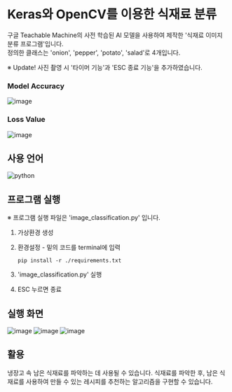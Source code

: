# Keras와 OpenCV를 이용한 식재료 분류
구글 Teachable Machine의 사전 학습된 AI 모델을 사용하여 제작한 '식재료 이미지 분류 프로그램'입니다. <br>
정의한 클래스는 'onion', 'pepper', 'potato', 'salad'로 4개입니다. <br>

※ Update! 사진 촬영 시 '타이머 기능'과 'ESC 종료 기능'을 추가하였습니다.

### Model Accuracy
![image](https://github.com/kingodjerry/tm002/assets/143167244/50b78fa8-9625-453d-947e-7d071e866e2f)
### Loss Value
![image](https://github.com/kingodjerry/tm002/assets/143167244/cb9753d2-3b4c-49c9-b068-fe7cbd089f80)

## 사용 언어
![python](https://img.shields.io/badge/Python-3776AB?style=for-the-badge&logo=python&logoColor=white)

## 프로그램 실행
※ 프로그램 실행 파일은 'image_classification.py' 입니다. <br>
1. 가상환경 생성
2. 환경설정 - 밑의 코드를 terminal에 입력
   
   ```
   pip install -r ./requirements.txt
   ```
   
3. 'image_classification.py' 실행
4. ESC 누르면 종료

## 실행 화면
![image](https://github.com/kingodjerry/tm002/assets/143167244/153b2b33-a35b-40a4-84f9-d78e78e0e16c) ![image](https://github.com/kingodjerry/tm002/assets/143167244/2cf1376d-ac13-4b5a-98c4-eb94ca91846f) ![image](https://github.com/kingodjerry/tm002/assets/143167244/a11b8359-3431-4f04-bf9a-2185b967ecbe)




## 활용
냉장고 속 남은 식재료를 파악하는 데 사용될 수 있습니다. 식재료를 파악한 후, 남은 식재료를 사용하여 만들 수 있는 레시피를 추천하는 알고리즘을 구현할 수 있습니다. 
